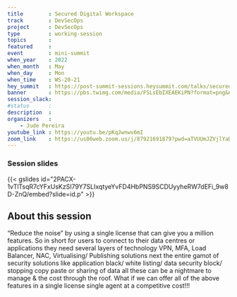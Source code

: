```yaml
---
title        : Secured Digital Workspace 
track        : DevSecOps
project      : DevSecOps
type         : working-session
topics       :
featured     :
event        : mini-summit
when_year    : 2022
when_month   : May
when_day     : Mon
when_time    : WS-20-21
hey_summit   : https://post-summit-sessions.heysummit.com/talks/secured-digital-workspace/
banner       : https://pbs.twimg.com/media/FSLsEbIXEAEKiPN?format=png&name=small
session_slack:
#status      : 
description  :
organizers   :
    - Jude Pereira      
youtube_link : https://youtu.be/pKqJwnwv6mI
zoom_link    : https://us06web.zoom.us/j/87921691879?pwd=aTVUUmJZVjlYaDJUMHU5ZXZ4MEVIZz09
---
```

### Session slides

{{< gslides id="2PACX-1vTlTsqR7cYFxUsKzSI79Y7SLIxqtyeYvFD4HbPNS9SCDUyyheRW7dEFi_9w8D-ZnQ/embed?slide=id.p" >}}

## About this session
“Reduce the noise” by using a single license that can give you a million features. So in short for users to connect to their data centres or applications they need several layers of technology VPN, MFA, Load Balancer, NAC, Virtualising/ Publishing solutions next the entire gamot of security solutions like application black/ white listing/ data security block/ stopping copy paste or sharing of data all these can be a nightmare to manage & the cost through the roof. What if we can offer all of the above features in a single license single agent at a competitive cost!!!
